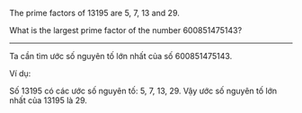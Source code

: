 The prime factors of 13195 are 5, 7, 13 and 29.

What is the largest prime factor of the number 600851475143?

---

Ta cần tìm ước số nguyên tố lớn nhất của số 600851475143.

Ví dụ:

Số 13195 có các ước số nguyên tố: 5, 7, 13, 29.
Vậy ước số nguyên tố lớn nhất của 13195 là 29.

